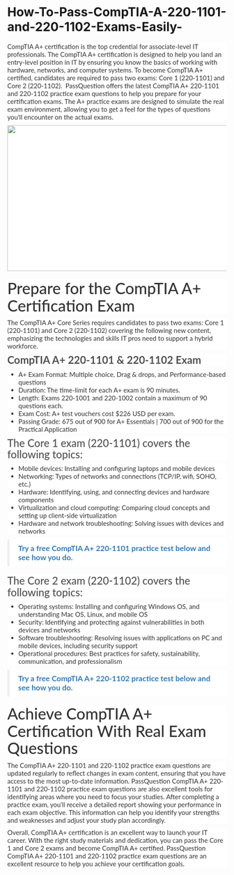 # How-To-Pass-CompTIA-A-220-1101-and-220-1102-Exams-Easily-
<p>
	<p style="box-sizing:border-box;margin-top:0px;margin-bottom:10px;color:#333333;font-family:Lato;font-size:15px;white-space:normal;background-color:#FFFFFF;">
		CompTIA A+ certification is the top credential for associate-level IT professionals. The CompTIA A+ certification is designed to help you land an entry-level position in IT by ensuring you know the basics of working with hardware, networks, and computer systems. To become CompTIA A+ certified, candidates are required to pass two exams: Core 1 (220-1101) and Core 2 (220-1102). &nbsp;PassQuestion offers the latest CompTIA A+ 220-1101 and 220-1102 practice exam questions to help you prepare for your certification exams. The A+ practice exams are designed to simulate the real exam environment, allowing you to get a feel for the types of questions you'll encounter on the actual exams.
	</p>
	<p style="box-sizing:border-box;margin-top:0px;margin-bottom:10px;color:#333333;font-family:Lato;font-size:15px;white-space:normal;background-color:#FFFFFF;">
		<img alt="" src="https://www.passquestion.com/uploads/pqcom/images/20230301/846f6b6cb90ea4009cef394413224ee4.png" style="box-sizing:border-box;vertical-align:middle;max-width:100%;height:335px;width:600px;" />
	</p>
	<h1 style="box-sizing:border-box;margin:20px 0px 10px;font-size:36px;font-family:Lato;font-weight:500;line-height:1.1;color:#333333;white-space:normal;background-color:#FFFFFF;">
		Prepare for the CompTIA A+ Certification Exam
	</h1>
	<p style="box-sizing:border-box;margin-top:0px;margin-bottom:10px;color:#333333;font-family:Lato;font-size:15px;white-space:normal;background-color:#FFFFFF;">
		The CompTIA A+ Core Series requires candidates to pass two exams: Core 1 (220-1101) and Core 2 (220-1102) covering the following new content, emphasizing the technologies and skills IT pros need to support a hybrid workforce.
	</p>
	<h3 style="box-sizing:border-box;font-family:Lato;font-weight:500;line-height:1.1;color:#505050;margin-top:0px;margin-bottom:10px;font-size:24px;white-space:normal;background-color:#FFFFFF;">
		<span style="box-sizing:border-box;font-weight:700;">CompTIA A+ 220-1101 &amp; 220-1102 Exam&nbsp;</span>
	</h3>
	<ul style="box-sizing:border-box;margin-top:0px;margin-bottom:10px;color:#333333;font-family:Lato;font-size:15px;white-space:normal;background-color:#FFFFFF;">
		<li style="box-sizing:border-box;">
			A+ Exam Format: Multiple choice, Drag &amp; drops, and Performance-based questions
		</li>
		<li style="box-sizing:border-box;">
			Duration: The time-limit for each A+ exam is 90 minutes.
		</li>
		<li style="box-sizing:border-box;">
			Length: Exams 220-1001 and 220-1002 contain a maximum of 90 questions each.
		</li>
		<li style="box-sizing:border-box;">
			Exam Cost: A+ test vouchers cost $226 USD per exam.
		</li>
		<li style="box-sizing:border-box;">
			Passing Grade: 675 out of 900 for A+ Essentials | 700 out of 900 for the Practical Application
		</li>
	</ul>
	<h3 style="box-sizing:border-box;font-family:Lato;font-weight:500;line-height:1.1;color:#505050;margin-top:0px;margin-bottom:10px;font-size:24px;white-space:normal;background-color:#FFFFFF;">
		The Core 1 exam (220-1101) covers the following topics:
	</h3>
	<ul style="box-sizing:border-box;margin-top:0px;margin-bottom:10px;color:#333333;font-family:Lato;font-size:15px;white-space:normal;background-color:#FFFFFF;">
		<li style="box-sizing:border-box;">
			Mobile devices: Installing and configuring laptops and mobile devices
		</li>
		<li style="box-sizing:border-box;">
			Networking: Types of networks and connections (TCP/IP, wifi, SOHO, etc.)
		</li>
		<li style="box-sizing:border-box;">
			Hardware: Identifying, using, and connecting devices and hardware components
		</li>
		<li style="box-sizing:border-box;">
			Virtualization and cloud computing: Comparing cloud concepts and setting up client-side virtualization
		</li>
		<li style="box-sizing:border-box;">
			Hardware and network troubleshooting: Solving issues with devices and networks
		</li>
	</ul>
	<blockquote style="box-sizing:border-box;padding:10px 20px;margin:0px 0px 20px;font-size:17.5px;border-left:5px solid #EEEEEE;color:#333333;font-family:Lato;white-space:normal;background-color:#FFFFFF;">
		<p style="box-sizing:border-box;margin-top:0px;margin-bottom:0px;">
			<span style="box-sizing:border-box;font-weight:700;"><a href="https://www.passquestion.com/220-1101.html" style="box-sizing:border-box;background-color:transparent;color:#337AB7;text-decoration-line:none;">Try a free CompTIA A+ 220-1101 practice test below and see how you do.</a></span>
		</p>
	</blockquote>
	<h3 style="box-sizing:border-box;font-family:Lato;font-weight:500;line-height:1.1;color:#505050;margin-top:0px;margin-bottom:10px;font-size:24px;white-space:normal;background-color:#FFFFFF;">
		The Core 2 exam (220-1102) covers the following topics:
	</h3>
	<ul style="box-sizing:border-box;margin-top:0px;margin-bottom:10px;color:#333333;font-family:Lato;font-size:15px;white-space:normal;background-color:#FFFFFF;">
		<li style="box-sizing:border-box;">
			Operating systems: Installing and configuring Windows OS, and understanding Mac OS, Linux, and mobile OS
		</li>
		<li style="box-sizing:border-box;">
			Security: Identifying and protecting against vulnerabilities in both devices and networks
		</li>
		<li style="box-sizing:border-box;">
			Software troubleshooting: Resolving issues with applications on PC and mobile devices, including security support
		</li>
		<li style="box-sizing:border-box;">
			Operational procedures: Best practices for safety, sustainability, communication, and professionalism
		</li>
	</ul>
	<blockquote style="box-sizing:border-box;padding:10px 20px;margin:0px 0px 20px;font-size:17.5px;border-left:5px solid #EEEEEE;color:#333333;font-family:Lato;white-space:normal;background-color:#FFFFFF;">
		<p style="box-sizing:border-box;margin-top:0px;margin-bottom:0px;">
			<span style="box-sizing:border-box;font-weight:700;"><a href="https://www.passquestion.com/220-1102-questions.html" style="box-sizing:border-box;background-color:transparent;color:#337AB7;text-decoration-line:none;">Try a free CompTIA A+ 220-1102 practice test below and see how you do.</a></span>
		</p>
	</blockquote>
	<h1 style="box-sizing:border-box;margin:20px 0px 10px;font-size:36px;font-family:Lato;font-weight:500;line-height:1.1;color:#333333;white-space:normal;background-color:#FFFFFF;">
		Achieve CompTIA A+ Certification With Real Exam Questions
	</h1>
	<p style="box-sizing:border-box;margin-top:0px;margin-bottom:10px;color:#333333;font-family:Lato;font-size:15px;white-space:normal;background-color:#FFFFFF;">
		The CompTIA A+ 220-1101 and 220-1102 practice exam questions are updated regularly to reflect changes in exam content, ensuring that you have access to the most up-to-date information. PassQuestion CompTIA A+ 220-1101 and 220-1102 practice exam questions are also excellent tools for identifying areas where you need to focus your studies. After completing a practice exam, you'll receive a detailed report showing your performance in each exam objective. This information can help you identify your strengths and weaknesses and adjust your study plan accordingly.
	</p>
	<p style="box-sizing:border-box;margin-top:0px;margin-bottom:10px;color:#333333;font-family:Lato;font-size:15px;white-space:normal;background-color:#FFFFFF;">
		Overall, CompTIA A+ certification is an excellent way to launch your IT career. With the right study materials and dedication, you can pass the Core 1 and Core 2 exams and become CompTIA A+ certified. PassQuestion CompTIA A+ 220-1101 and 220-1102 practice exam questions are an excellent resource to help you achieve your certification goals.
	</p>
</p>
<p>
	<br />
</p>
